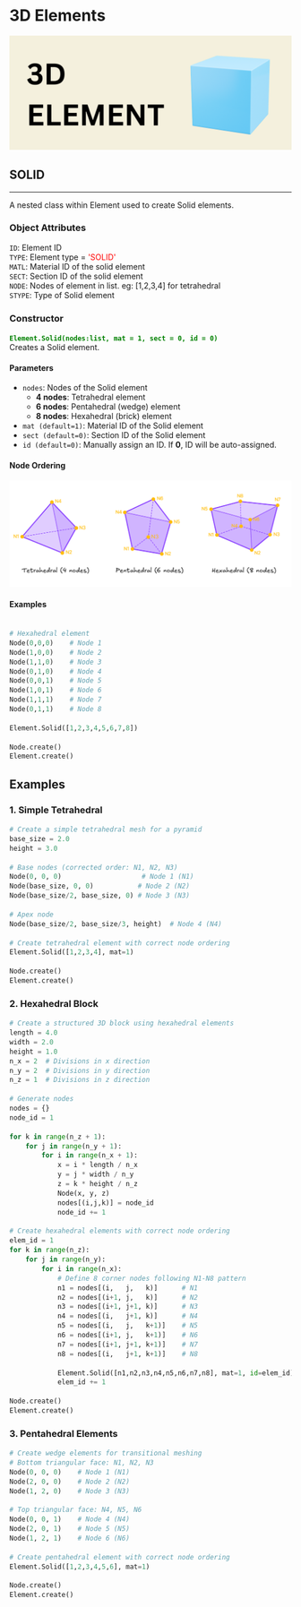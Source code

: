 # 3D Elements

![MIDAS PYTHON](3D_banner.png)


## SOLID
---
A nested class within Element used to create Solid elements.

### Object Attributes

`ID`: Element ID  
`TYPE`: Element type = <font color="red">'SOLID'</font>  
`MATL`: Material ID of the solid element  
`SECT`: Section ID of the solid element  
`NODE`: Nodes of element in list. eg: [1,2,3,4] for tetrahedral  
`STYPE`: Type of Solid element  

### Constructor
**<font color="green">`Element.Solid(nodes:list, mat = 1, sect = 0, id = 0)`</font>**  
Creates a Solid element.

#### Parameters
* `nodes`: Nodes of the Solid element
  - **4 nodes**: Tetrahedral element
  - **6 nodes**: Pentahedral (wedge) element  
  - **8 nodes**: Hexahedral (brick) element
* `mat (default=1)`: Material ID of the Solid element  
* `sect (default=0)`: Section ID of the Solid element  
* `id (default=0)`: Manually assign an ID. If **0**, ID will be auto-assigned.  

#### Node Ordering
![MIDAS PYTHON](elm_3d_nodeOrder.png)


#### Examples
```py

# Hexahedral element
Node(0,0,0)    # Node 1
Node(1,0,0)    # Node 2
Node(1,1,0)    # Node 3
Node(0,1,0)    # Node 4
Node(0,0,1)    # Node 5
Node(1,0,1)    # Node 6
Node(1,1,1)    # Node 7
Node(0,1,1)    # Node 8

Element.Solid([1,2,3,4,5,6,7,8])

Node.create()
Element.create()
```




## Examples

### 1. Simple Tetrahedral

```py
# Create a simple tetrahedral mesh for a pyramid
base_size = 2.0
height = 3.0

# Base nodes (corrected order: N1, N2, N3)
Node(0, 0, 0)                    # Node 1 (N1)
Node(base_size, 0, 0)           # Node 2 (N2)
Node(base_size/2, base_size, 0) # Node 3 (N3)

# Apex node
Node(base_size/2, base_size/3, height)  # Node 4 (N4)

# Create tetrahedral element with correct node ordering
Element.Solid([1,2,3,4], mat=1)

Node.create()
Element.create()
```

### 2. Hexahedral Block

```py
# Create a structured 3D block using hexahedral elements
length = 4.0
width = 2.0
height = 1.0
n_x = 2  # Divisions in x direction
n_y = 2  # Divisions in y direction
n_z = 1  # Divisions in z direction

# Generate nodes
nodes = {}
node_id = 1

for k in range(n_z + 1):
    for j in range(n_y + 1):
        for i in range(n_x + 1):
            x = i * length / n_x
            y = j * width / n_y
            z = k * height / n_z
            Node(x, y, z)
            nodes[(i,j,k)] = node_id
            node_id += 1

# Create hexahedral elements with correct node ordering
elem_id = 1
for k in range(n_z):
    for j in range(n_y):
        for i in range(n_x):
            # Define 8 corner nodes following N1-N8 pattern
            n1 = nodes[(i,   j,   k)]      # N1
            n2 = nodes[(i+1, j,   k)]      # N2
            n3 = nodes[(i+1, j+1, k)]      # N3
            n4 = nodes[(i,   j+1, k)]      # N4
            n5 = nodes[(i,   j,   k+1)]    # N5
            n6 = nodes[(i+1, j,   k+1)]    # N6
            n7 = nodes[(i+1, j+1, k+1)]    # N7
            n8 = nodes[(i,   j+1, k+1)]    # N8
            
            Element.Solid([n1,n2,n3,n4,n5,n6,n7,n8], mat=1, id=elem_id)
            elem_id += 1

Node.create()
Element.create()
```

### 3. Pentahedral Elements

```py
# Create wedge elements for transitional meshing
# Bottom triangular face: N1, N2, N3
Node(0, 0, 0)    # Node 1 (N1)
Node(2, 0, 0)    # Node 2 (N2)
Node(1, 2, 0)    # Node 3 (N3)

# Top triangular face: N4, N5, N6
Node(0, 0, 1)    # Node 4 (N4)
Node(2, 0, 1)    # Node 5 (N5)
Node(1, 2, 1)    # Node 6 (N6)

# Create pentahedral element with correct node ordering
Element.Solid([1,2,3,4,5,6], mat=1)

Node.create()
Element.create()
```